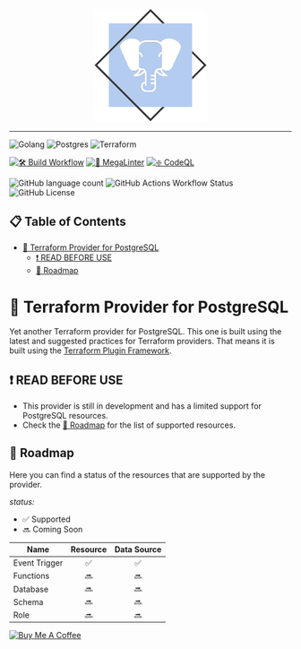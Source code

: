 <p align="center">
  <img src="./assets/provider_logo.svg" width="200" alt="logo"/>
</p>

---

![Golang](https://img.shields.io/badge/-Golang-black?style=for-the-badge&logoColor=white&logo=go&color=00ADD8)
![Postgres](https://img.shields.io/badge/-PostgreSQL-black?style=for-the-badge&logoColor=white&logo=postgresql&color=4169E1)
![Terraform](https://img.shields.io/badge/-Terraform-black?style=for-the-badge&logoColor=white&logo=terraform&color=844FBA)

[![🛠️ Build Workflow](https://github.com/inventium-tech/terraform-provider-postgresql/actions/workflows/build.yml/badge.svg)](https://github.com/inventium-tech/terraform-provider-postgresql/actions/workflows/build.yml)
[![🔎 MegaLinter](https://github.com/inventium-tech/terraform-provider-postgresql/actions/workflows/mega-linter.yml/badge.svg)](https://github.com/inventium-tech/terraform-provider-postgresql/actions/workflows/mega-linter.yml)
[![❇️ CodeQL](https://github.com/inventium-tech/terraform-provider-postgresql/actions/workflows/codeql.yml/badge.svg)](https://github.com/inventium-tech/terraform-provider-postgresql/actions/workflows/codeql.yml)

![GitHub language count](https://img.shields.io/github/languages/count/inventium-tech/terraform-provider-postgresql)
![GitHub Actions Workflow Status](https://img.shields.io/github/actions/workflow/status/inventium-tech/terraform-provider-postgresql/go.yml?branch=main&logo=githubactions&logoColor=white&logoSize=5)
![GitHub License](https://img.shields.io/github/license/inventium-tech/terraform-provider-postgresql)

<h2>📋 Table of Contents</h2>

<!-- TOC -->
* [🐘 Terraform Provider for PostgreSQL](#-terraform-provider-for-postgresql)
  * [❗ READ BEFORE USE](#-read-before-use)
  * [🏁 Roadmap](#-roadmap)
<!-- TOC -->

# 🐘 Terraform Provider for PostgreSQL

Yet another Terraform provider for PostgreSQL. This one is built using the latest and suggested practices for
Terraform providers. That means it is built using the
[Terraform Plugin Framework](https://developer.hashicorp.com/terraform/plugin/framework).

## ❗ READ BEFORE USE

* This provider is still in development and has a limited support for PostgreSQL resources.
* Check the [🏁 Roadmap](#-roadmap) for the list of supported resources.

## 🏁 Roadmap

Here you can find a status of the resources that are supported by the provider.

_status:_

* ✅ Supported
* 🔜 Coming Soon

| Name          | Resource | Data Source |
|---------------|:--------:|:-----------:|
| Event Trigger |    ✅     |      ✅      |
| Functions     |    🔜    |     🔜      |
| Database      |    🔜    |     🔜      |
| Schema        |    🔜    |     🔜      |
| Role          |    🔜    |     🔜      |

<a href="https://www.buymeacoffee.com/refucktor" target="_blank">
  <img src="https://cdn.buymeacoffee.com/buttons/v2/default-red.png" alt="Buy Me A Coffee"
    style="height: 60px !important;width: 217px !important;">
</a>
